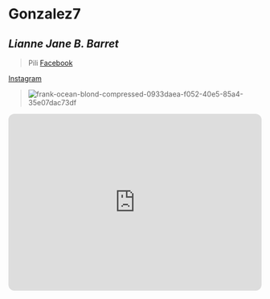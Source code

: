 # Gonzalez7
## *Lianne Jane B. Barret*
> Pili
[Facebook](https://www.facebook.com)
> 
[Instagram](https://www.instagram.com)
>
> ![frank-ocean-blond-compressed-0933daea-f052-40e5-85a4-35e07dac73df](https://github.com/user-attachments/assets/975e3aaa-aadb-4a81-8fa5-4d517a9b5aaf)

<iframe style="border-radius:12px" src="https://open.spotify.com/embed/playlist/1RKxDqJxWWESq3Hc5IFiHs?utm_source=generator" width="100%" height="352" frameBorder="0" allowfullscreen="" allow="autoplay; clipboard-write; encrypted-media; fullscreen; picture-in-picture" loading="lazy"></iframe>

